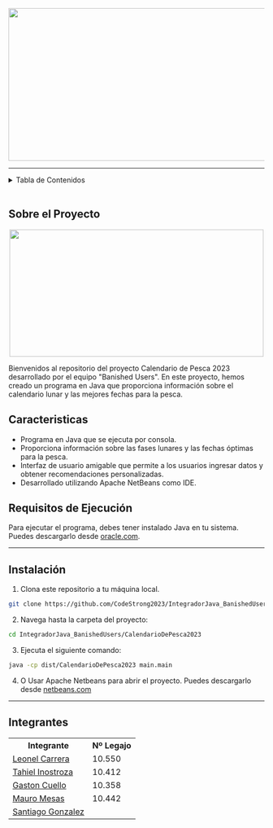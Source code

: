<p align="center">
  <img src="https://github.com/CodeStrong2023/IntegradorJava_BanishedUsers/assets/131505719/04e7e3ca-0574-4a03-a214-1f1d8ef91ecb" width="600" height="300">
</p>

---


<details>
  <summary>Tabla de Contenidos</summary>
  <ol>
        <li>
      <a href="#sobre-el-proyecto">Sobre el Proyecto</a>
      <ul>
        <li><a href="#caracteristicas">Caracteristicas</a></li>
      </ul>
    </li>
    <li><a href="#instalación">Instalación</a></li>
    <li><a href="#integrantes">Integrantes</a></li>
  </ol>
</details>

</br>

<!-- Sobre el Proyecto -->
## Sobre el Proyecto
<p align="center">
  <img src="https://github.com/CodeStrong2023/IntegradorJava_BanishedUsers/assets/131505719/a6560a74-6e5e-4108-a91a-2fa556c2325e" width="500" height="250">
</p>
Bienvenidos al repositorio del proyecto Calendario de Pesca 2023 desarrollado por el equipo "Banished Users". En este proyecto, hemos creado un programa en Java que proporciona información sobre el calendario lunar y las mejores fechas para la pesca.

## Caracteristicas
- Programa en Java que se ejecuta por consola.
- Proporciona información sobre las fases lunares y las fechas óptimas para la pesca.
- Interfaz de usuario amigable que permite a los usuarios ingresar datos y obtener recomendaciones personalizadas.
- Desarrollado utilizando Apache NetBeans como IDE.


  
## Requisitos de Ejecución
Para ejecutar el programa, debes tener instalado Java en tu sistema. Puedes descargarlo desde [oracle.com](https://www.oracle.com/java/technologies/javase/jdk17-archive-downloads.html).

---

## Instalación

1. Clona este repositorio a tu máquina local.
```bash
git clone https://github.com/CodeStrong2023/IntegradorJava_BanishedUsers.git
```
2. Navega hasta la carpeta del proyecto:
```bash
cd IntegradorJava_BanishedUsers/CalendarioDePesca2023
```
3. Ejecuta el siguiente comando:
```bash
java -cp dist/CalendarioDePesca2023 main.main
```
4. O Usar Apache Netbeans para abrir el proyecto. Puedes descargarlo desde [netbeans.com](https://netbeans.apache.org/front/main/download/)
---

## Integrantes
<table>
  <tr>
    <th>Integrante</th>
    <th>Nº Legajo</th>
  </tr>
  <tr>
    <td><a href="https://github.com/leonel-0">Leonel Carrera</a></td>
    <td>10.550</td>
  </tr>
  <tr>
    <td><a href="https://github.com/tahiel-14">Tahiel Inostroza</a></td>
    <td>10.412</td>
  </tr>
  <tr>
    <td><a href="https://github.com/GastonCuello23">Gaston Cuello</a></td>
    <td>10.358</td>
  </tr>
  <tr>
    <td><a href="https://github.com/mauromesas">Mauro Mesas</a></td>
    <td>10.442</td>
  </tr>
  <tr>
    <td><a href="https://github.com/GonzalezBrunoSanti">Santiago Gonzalez</a></td>
    <td></td>
  </tr>
</table>



